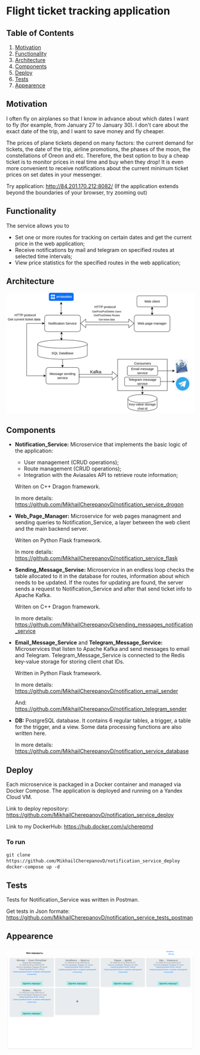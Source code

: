 # Flight ticket tracking application

## Table of Contents
1. [Motivation](#motivation)
2. [Functionality](#functionality)
3. [Architecture](#architecture)
4. [Сomponents](#components)
5. [Deploy](#deploy)
6. [Tests](#tests)
7. [Appearence](#appearence)

## Motivation

I often fly on airplanes so that I know in advance about which dates I want to fly (for example, from January 27 to January 30). I don't care about the exact date of the trip, and I want to save money and fly cheaper. 

The prices of plane tickets depend on many factors: the current demand for tickets, the date of the trip, airline promotions, the phases of the moon, the constellations of Oreon and etc.  Therefore, the best option to buy a cheap ticket is to monitor prices in real time and buy when they drop! It is even more convenient to receive notifications about the current minimum ticket prices on set dates in your messenger.

Try application: <http://84.201.170.212:8082/> (If the application extends beyond the boundaries of your browser, try zooming out)
## Functionality

The service allows you to

* Set one or more routes for tracking on certain dates and get the current price in the web application;
* Receive notifications by mail and telegram on specified routes at selected time intervals;
* View price statistics for the specified routes in the web application;

## Architecture

![](architecture_scheme.png)

## Сomponents

* **Notification_Service:** Microservice that implements the basic logic of the application:

    - User management (CRUD operations);  
    - Route management (CRUD operations);  
    - Integration with the Aviasales API to retrieve route information; 
    
    Writen on C++ Dragon framework. 
    
    In more details: <https://github.com/MikhailCherepanovD/notification_service_drogon>
    
* **Web_Page_Manager:**  Microservice for web pages managment and sending queries to Notification_Service, a layer between the web client and the main backend server.

    Writen on Python Flask framework. 

    In more details: <https://github.com/MikhailCherepanovD/notification_service_flask>



* **Sending_Message_Servise:**  Microservice in an endless loop checks the table allocated to it in the database for routes, information about which needs to be updated. If the routes for updating are found, the server sends a request to Notification_Service and after that send ticket info to Apache Kafka.

    Writen on C++ Dragon framework. 

    In more details: <https://github.com/MikhailCherepanovD/sending_messages_notification_service>




* **Email_Message_Service** and **Telegram_Message_Service:** Microservices that listen to Apache Kafka and send messages to email and Telegram. Telegram_Message_Service is connected to the Redis key-value storage for storing client chat IDs.  

    Written in Python Flask framework.  

    In more details: <https://github.com/MikhailCherepanovD/notification_email_sender>  

    And: <https://github.com/MikhailCherepanovD/notification_telegram_sender>  

* **DB:** PostgreSQL database. It contains 6 regular tables, a trigger, a table for the trigger, and a view. Some data processing functions are also written here.  

    In more details: <https://github.com/MikhailCherepanovD/notification_service_database>  



## Deploy  

Each microservice is packaged in a Docker container and managed via Docker Compose. The application is deployed and running on a Yandex Cloud VM.  

Link to deploy repository: <https://github.com/MikhailCherepanovD/notification_service_deploy>  

Link to my DockerHub: <https://hub.docker.com/u/cherepmd>  

### To run  


    git clone https://github.com/MikhailCherepanovD/notification_service_deploy  
    docker-compose up -d 
 ## Tests

Tests for Notification_Service was written in Postman.

Get tests in Json formate: <https://github.com/MikhailCherepanovD/notification_service_tests_postman>

 ##  Appearence


![](Appearance.png)